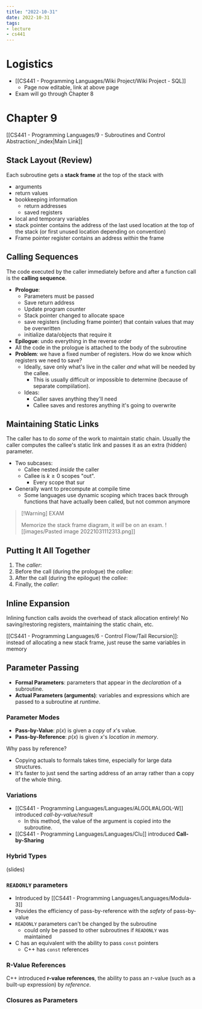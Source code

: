 ```yaml
---
title: "2022-10-31"
date: 2022-10-31
tags:
- lecture
- cs441
---
```


# Logistics
* [[CS441 - Programming Languages/Wiki Project/Wiki Project - SQL]]
	* Page now editable, link at above page
* Exam will go through Chapter 8

# Chapter 9

[[CS441 - Programming Languages/9 - Subroutines and Control Abstraction/_index|Main Link]]

## Stack Layout (Review)

Each subroutine gets a **stack frame** at the top of the stack with
* arguments
* return values
* bookkeeping information
	* return addresses
	* saved registers
* local and temporary variables
* stack pointer contains the address of the last used location at the top of the stack (or first unused location depending on convention)
* Frame pointer register contains an address *within* the frame

## Calling Sequences

The code executed by the caller immediately before and after a function call is the **calling sequence**.
* **Prologue**:
	* Parameters must be passed
	* Save return address
	* Update program counter
	* Stack pointer changed to allocate space
	* save registers (including frame pointer) that contain values that may be overwritten
	* initialize data/objects that require it
* **Epilogue**: undo everything in the reverse order
* All the code in the prologue is attached to the body of the subroutine
* **Problem**: we have a fixed number of registers. How do we know which registers we need to save?
	* Ideally, save only what's live in the caller *and* what will be needed by the callee.
		* This is usually difficult or impossible to determine (because of separate compiilation).
	* Ideas:
		* Caller saves anything they'll need
		* Callee saves and restores anything it's going to overwrite

## Maintaining Static Links

The caller has to do *some* of the work to maintain static chain. Usually the caller computes the callee's static link and passes it as an extra (hidden) parameter.
* Two subcases:
	* Callee nested *inside* the caller
	* Callee is $k \geq 0$ scopes "out".
		* Every scope that sur
* Generally want to precompute at compile time
	* Some languages use dynamic scoping which traces back through functions that have actually been called, but not common anymore

> [!Warning] EXAM
> 
> Memorize the stack frame diagram, it *will* be on an exam.
![[images/Pasted image 20221031112313.png]]

## Putting It All Together

1. The *caller*:
2. Before the call (during the prologue) the *callee*:
3. After the call (during the epilogue) the *callee*:
4. Finally, the *caller*:

## Inline Expansion

Inlining function calls avoids the overhead of stack allocation entirely! No saving/restoring registers, maintaining the static chain, etc.

[[CS441 - Programming Languages/6 - Control Flow/Tail Recursion]]: instead of allocating a new stack frame, just reuse the same variables in memory

## Parameter Passing

* **Formal Parameters**: parameters that appear in the *declaration* of a subroutine.
* **Actual Parameters (arguments)**: variables and expressions which are passed to a subroutine at *runtime*.

### Parameter Modes

* **Pass-by-Value**: $p(x)$ is given a *copy* of $x$'s value.
* **Pass-by-Reference**: $p(x)$ is given $x$'s *location in memory*.

Why pass by reference?
* Copying actuals to formals takes time, especially for large data structures.
* It's faster to just send the sarting address of an array rather than a copy of the whole thing.


### Variations

* [[CS441 - Programming Languages/Languages/ALGOL#ALGOL-W]] introduced *call-by-value/result*
	* In this method, the value of the argument is copied into the subroutine.
* [[CS441 - Programming Languages/Languages/Clu]] introduced **Call-by-Sharing**

### Hybrid Types

(slides)

### `READONLY` parameters

* Introduced by [[CS441 - Programming Languages/Languages/Modula-3]]
* Provides the efficiency of pass-by-reference with the *safety* of pass-by-value
* `READONLY` parameters can't be changed by the subroutine
	* could only be passed to other subroutines if `READONLY` was maintained
* C has an equivalent with the ability to pass `const` pointers
	* C++ has `const` references

### R-Value References

C++ introduced **r-value references**, the ability to pass an r-value (such as a built-up expression) by *reference*.

### Closures as Parameters


